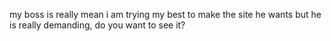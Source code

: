 my boss is really mean i am trying my best to make the site he wants but he is really demanding, do you want to see it?
